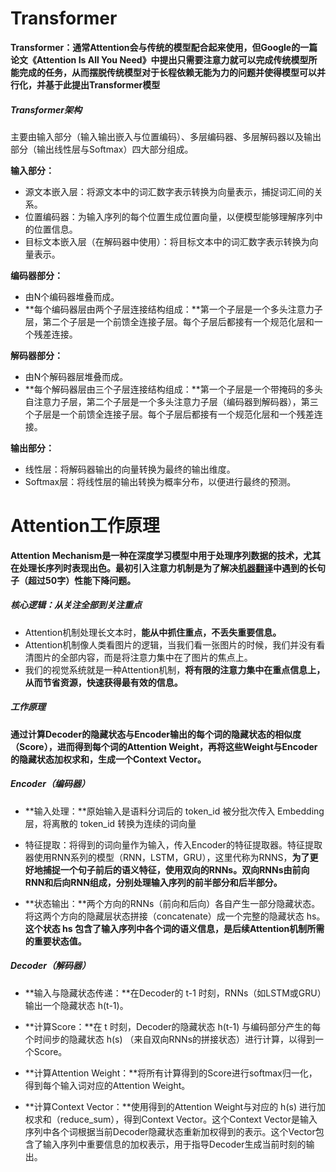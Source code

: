 # Transformer

**Transformer：通常Attention会与传统的模型配合起来使用，但Google的一篇论文《Attention Is All You Need》中提出只需要注意力就可以完成传统模型所能完成的任务，从而摆脱传统模型对于长程依赖无能为力的问题并使得模型可以并行化，并基于此提出Transformer模型**



##### Transformer架构

主要由输入部分（输入输出嵌入与位置编码）、多层编码器、多层解码器以及输出部分（输出线性层与Softmax）四大部分组成。

**输入部分：**

- 源文本嵌入层：将源文本中的词汇数字表示转换为向量表示，捕捉词汇间的关系。
- 位置编码器：为输入序列的每个位置生成位置向量，以便模型能够理解序列中的位置信息。
- 目标文本嵌入层（在解码器中使用）：将目标文本中的词汇数字表示转换为向量表示。

**编码器部分：**

- 由N个编码器堆叠而成。
- **每个编码器层由两个子层连接结构组成：**第一个子层是一个多头注意力子层，第二个子层是一个前馈全连接子层。每个子层后都接有一个规范化层和一个残差连接。

**解码器部分：**

- 由N个解码器层堆叠而成。
- **每个解码器层由三个子层连接结构组成：**第一个子层是一个带掩码的多头自注意力子层，第二个子层是一个多头注意力子层（编码器到解码器），第三个子层是一个前馈全连接子层。每个子层后都接有一个规范化层和一个残差连接。

**输出部分：**

- 线性层：将解码器输出的向量转换为最终的输出维度。
- Softmax层：将线性层的输出转换为概率分布，以便进行最终的预测。

# Attention工作原理

**Attention Mechanism是一种在****深度学习****模型中用于处理序列数据的技术，尤其在处理长序列时表现出色。最初引入注意力机制是为了解决**[**机器翻译**](https://cloud.tencent.com/product/tmt?from_column=20065&from=20065)**中遇到的长句子（超过50字）性能下降问题。**



##### 核心逻辑：从关注全部到关注重点

- Attention机制处理长文本时，**能从中抓住重点，不丢失重要信息。**
- Attention机制像人类看图片的逻辑，当我们看一张图片的时候，我们并没有看清图片的全部内容，而是将注意力集中在了图片的焦点上。
- 我们的视觉系统就是一种Attention机制，**将有限的注意力集中在重点信息上，从而节省资源，快速获得最有效的信息。**

##### 工作原理

**通过计算Decoder的隐藏状态与Encoder输出的每个词的隐藏状态的相似度（Score），进而得到每个词的Attention Weight，再将这些Weight与Encoder的隐藏状态加权求和，生成一个Context Vector。**

##### Encoder（编码器）

- **输入处理：**原始输入是语料分词后的 token_id 被分批次传入 Embedding 层，将离散的 token_id 转换为连续的词向量
- 特征提取：将得到的词向量作为输入，传入Encoder的特征提取器。特征提取器使用RNN系列的模型（RNN，LSTM，GRU），这里代称为RNNS，**为了更好地捕捉一个句子前后的语义特征，使用双向的RNNs。双向RNNs由前向RNN和后向RNN组成，分别处理输入序列的前半部分和后半部分。**

- **状态输出：**两个方向的RNNs（前向和后向）各自产生一部分隐藏状态。将这两个方向的隐藏层状态拼接（concatenate）成一个完整的隐藏状态 hs。**这个状态 hs 包含了输入序列中各个词的语义信息，是后续Attention机制所需的重要状态值。**

##### Decoder（解码器）

- **输入与隐藏状态传递：**在Decoder的 t-1 时刻，RNNs（如LSTM或GRU）输出一个隐藏状态 h(t-1)。
- **计算Score：**在 t 时刻，Decoder的隐藏状态 h(t-1) 与编码部分产生的每个时间步的隐藏状态 h(s) （来自双向RNNs的拼接状态）进行计算，以得到一个Score。
- **计算Attention Weight：**将所有计算得到的Score进行softmax归一化，得到每个输入词对应的Attention Weight。

- **计算Context Vector：**使用得到的Attention Weight与对应的 h(s) 进行加权求和（reduce_sum），得到Context Vector。这个Context Vector是输入序列中各个词根据当前Decoder隐藏状态重新加权得到的表示。这个Vector包含了输入序列中重要信息的加权表示，用于指导Decoder生成当前时刻的输出。
